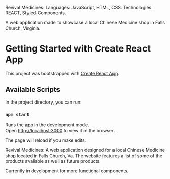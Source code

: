 Revival Medicines:
Languages: JavaScript, HTML, CSS.
Technologies: REACT, Styled-Components.

A web application made to showcase a local Chinese Medicine shop in Falls Church, Virginia.

# Getting Started with Create React App

This project was bootstrapped with [Create React App](https://github.com/facebook/create-react-app).

## Available Scripts

In the project directory, you can run:

### `npm start`

Runs the app in the development mode.\
Open [http://localhost:3000](http://localhost:3000) to view it in the browser.

The page will reload if you make edits.

Revival Medicines:
A web application designed for a local Chinese Medicine shop located in Falls Church, Va. The website features a list of some of the products avaliable as well as future products.

Currently in development for more functional components.
